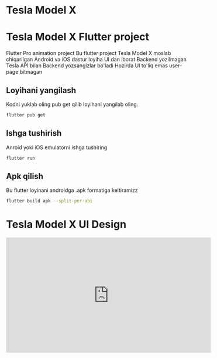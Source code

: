 # Tesla Model X

# Tesla Model X Flutter project

Flutter Pro animation project
Bu flutter project Tesla Model X moslab chiqarilgan
Android va iOS dastur loyiha UI dan iborat Backend yozilmagan
Tesla API bilan Backend yozsangizlar bo'ladi
Hozirda UI to'liq emas user-page bitmagan

## Loyihani yangilash

Kodni yuklab oling pub get qilib loyihani yangilab oling.

```bash
flutter pub get
```
## Ishga tushirish
Anroid yoki iOS emulatorni ishga tushiring

```bash
flutter run
```
## Apk qilish
Bu flutter loyinani androidga .apk formatiga keltiramizz

```bash
flutter build apk --split-per-abi
```
# Tesla Model X UI Design <br>
<iframe width="560" height="315" src="https://www.youtube.com/embed/UzTp0oza8-Y" title="YouTube video player" frameborder="0" allow="accelerometer; autoplay; clipboard-write; encrypted-media; gyroscope; picture-in-picture" allowfullscreen></iframe>










